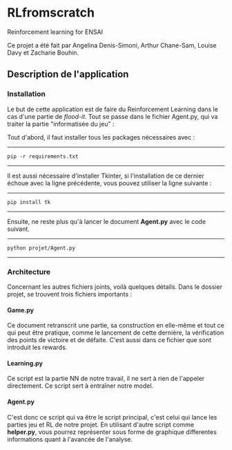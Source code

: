 # RLfromscratch
Reinforcement learning for ENSAI

Ce projet a été fait par Angelina Denis-Simoni, Arthur Chane-Sam, Louise Davy et  Zacharie Bouhin.
## Description de l'application
### Installation 
Le but de cette application est de faire du Reinforcement Learning dans le cas d'une partie de *flood-it*.
Tout se passe dans le fichier Agent.py, qui va traiter la partie "informatisée du jeu" :

Tout d'abord, il faut installer tous les packages nécessaires avec :

-------
`pip -r requirements.txt`

-------

Il est aussi nécessaire d'installer Tkinter, si l'installation de ce dernier échoue avec la ligne précédente, vous pouvez utiliser la ligne suivante :

-------
`pip install tk`

-------

Ensuite, ne reste plus qu'à lancer le document **Agent.py** avec le code suivant.

-------
`python projet/Agent.py` 

-------
### Architecture 


Concernant les autres fichiers joints, voilà quelques détails.
Dans le dossier projet, se trouvent trois fichiers importants :

#### **Game.py**

Ce document retranscrit une partie, sa construction en elle-même et tout ce qui peut être pratique, comme le lancement de cette dernière, la vérification des points de victoire et de défaite. C'est aussi dans ce fichier que sont introduit les rewards.

#### **Learning.py**
Ce script est la partie NN de notre travail, il ne sert à rien de l'appeler directement. Ce script sert à entraîner notre model.

 #### **Agent.py**

 C'est donc ce script qui va être le script principal, c'est celui qui lance les parties jeu et RL de notre projet. 
 En utilisant d'autre script comme **helper.py**, vous pourrez représenter sous forme de graphique differentes informations quant à l'avancée de l'analyse.

 
